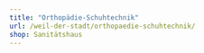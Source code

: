 ```yaml
---
title: "Orthopädie-Schuhtechnik"
url: /weil-der-stadt/orthopaedie-schuhtechnik/
shop: Sanitätshaus
---
```

